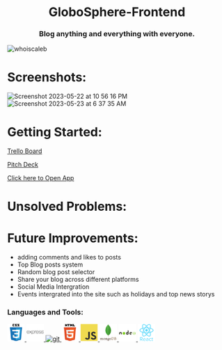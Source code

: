 <h1 align="center">GloboSphere-Frontend </h1>
<h3 align="center">Blog anything and everything with everyone.</h3>

<p align="left"> <img src="https://komarev.com/ghpvc/?username=whoiscaleb&label=Profile%20views&color=0e75b6&style=flat" alt="whoiscaleb" /> </p>

# Screenshots: 
![Screenshot 2023-05-22 at 10 56 16 PM](https://github.com/connorb023/blog-app-fronted/assets/126698422/3b5d6208-ba92-484d-811d-484e0819ef46)
![Screenshot 2023-05-23 at 6 37 35 AM](https://github.com/connorb023/blog-app-fronted/assets/126698422/985e66b1-e3d0-4833-8edc-5da6e682ab1b)



# Getting Started: 


 
[Trello Board](https://trello.com/b/OjVGHIe1/blog-app)

[Pitch Deck](https://my.visme.co/view/kk0k0343-blog-app)

[Click here to Open App](https://singular-concha-4ee1d0.netlify.app)




# Unsolved Problems:

# Future Improvements: 

* adding comments and likes to posts
* Top Blog posts system
* Random blog post selector 
* Share your blog across different platforms
* Social Media Intergration 
* Events intergrated into the site such as holidays and top news storys

<h3 align="left">Languages and Tools:</h3>
<p align="left"> <a href="https://www.w3schools.com/css/" target="_blank" rel="noreferrer"> <img src="https://raw.githubusercontent.com/devicons/devicon/master/icons/css3/css3-original-wordmark.svg" alt="css3" width="40" height="40"/> </a> <a href="https://expressjs.com" target="_blank" rel="noreferrer"> <img src="https://raw.githubusercontent.com/devicons/devicon/master/icons/express/express-original-wordmark.svg" alt="express" width="40" height="40"/> </a> <a href="https://git-scm.com/" target="_blank" rel="noreferrer"> <img src="https://www.vectorlogo.zone/logos/git-scm/git-scm-icon.svg" alt="git" width="40" height="40"/> </a> <a href="https://www.w3.org/html/" target="_blank" rel="noreferrer"> <img src="https://raw.githubusercontent.com/devicons/devicon/master/icons/html5/html5-original-wordmark.svg" alt="html5" width="40" height="40"/> </a> <a href="https://developer.mozilla.org/en-US/docs/Web/JavaScript" target="_blank" rel="noreferrer"> <img src="https://raw.githubusercontent.com/devicons/devicon/master/icons/javascript/javascript-original.svg" alt="javascript" width="40" height="40"/> </a> <a href="https://www.mongodb.com/" target="_blank" rel="noreferrer"> <img src="https://raw.githubusercontent.com/devicons/devicon/master/icons/mongodb/mongodb-original-wordmark.svg" alt="mongodb" width="40" height="40"/> </a> <a href="https://nodejs.org" target="_blank" rel="noreferrer"> <img src="https://raw.githubusercontent.com/devicons/devicon/master/icons/nodejs/nodejs-original-wordmark.svg" alt="nodejs" width="40" height="40"/> </a> <a href="https://reactjs.org/" target="_blank" rel="noreferrer"> <img src="https://raw.githubusercontent.com/devicons/devicon/master/icons/react/react-original-wordmark.svg" alt="react" width="40" height="40"/> </a> </p>

